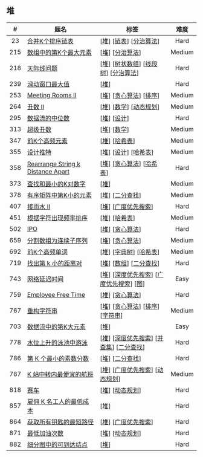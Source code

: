 <!--|This file generated by command(leetcode tag); DO NOT EDIT.            |-->
<!--+----------------------------------------------------------------------+-->
<!--|@author    Openset <openset.wang@gmail.com>                           |-->
<!--|@link      https://github.com/openset                                 |-->
<!--|@home      https://github.com/openset/leetcode                        |-->
<!--+----------------------------------------------------------------------+-->

## 堆

| # | 题名 | 标签 | 难度 |
| :-: | - | - | :-: |
| 23 | [合并K个排序链表](https://github.com/openset/leetcode/tree/master/problems/merge-k-sorted-lists) | [[堆](https://github.com/openset/leetcode/tree/master/tag/heap)] [[链表](https://github.com/openset/leetcode/tree/master/tag/linked-list)] [[分治算法](https://github.com/openset/leetcode/tree/master/tag/divide-and-conquer)]  | Hard |
| 215 | [数组中的第K个最大元素](https://github.com/openset/leetcode/tree/master/problems/kth-largest-element-in-an-array) | [[堆](https://github.com/openset/leetcode/tree/master/tag/heap)] [[分治算法](https://github.com/openset/leetcode/tree/master/tag/divide-and-conquer)]  | Medium |
| 218 | [天际线问题](https://github.com/openset/leetcode/tree/master/problems/the-skyline-problem) | [[堆](https://github.com/openset/leetcode/tree/master/tag/heap)] [[树状数组](https://github.com/openset/leetcode/tree/master/tag/binary-indexed-tree)] [[线段树](https://github.com/openset/leetcode/tree/master/tag/segment-tree)] [[分治算法](https://github.com/openset/leetcode/tree/master/tag/divide-and-conquer)]  | Hard |
| 239 | [滑动窗口最大值](https://github.com/openset/leetcode/tree/master/problems/sliding-window-maximum) | [[堆](https://github.com/openset/leetcode/tree/master/tag/heap)]  | Hard |
| 253 | [Meeting Rooms II](https://github.com/openset/leetcode/tree/master/problems/meeting-rooms-ii) | [[堆](https://github.com/openset/leetcode/tree/master/tag/heap)] [[贪心算法](https://github.com/openset/leetcode/tree/master/tag/greedy)] [[排序](https://github.com/openset/leetcode/tree/master/tag/sort)]  | Medium |
| 264 | [丑数 II](https://github.com/openset/leetcode/tree/master/problems/ugly-number-ii) | [[堆](https://github.com/openset/leetcode/tree/master/tag/heap)] [[数学](https://github.com/openset/leetcode/tree/master/tag/math)] [[动态规划](https://github.com/openset/leetcode/tree/master/tag/dynamic-programming)]  | Medium |
| 295 | [数据流的中位数](https://github.com/openset/leetcode/tree/master/problems/find-median-from-data-stream) | [[堆](https://github.com/openset/leetcode/tree/master/tag/heap)] [[设计](https://github.com/openset/leetcode/tree/master/tag/design)]  | Hard |
| 313 | [超级丑数](https://github.com/openset/leetcode/tree/master/problems/super-ugly-number) | [[堆](https://github.com/openset/leetcode/tree/master/tag/heap)] [[数学](https://github.com/openset/leetcode/tree/master/tag/math)]  | Medium |
| 347 | [前K个高频元素](https://github.com/openset/leetcode/tree/master/problems/top-k-frequent-elements) | [[堆](https://github.com/openset/leetcode/tree/master/tag/heap)] [[哈希表](https://github.com/openset/leetcode/tree/master/tag/hash-table)]  | Medium |
| 355 | [设计推特](https://github.com/openset/leetcode/tree/master/problems/design-twitter) | [[堆](https://github.com/openset/leetcode/tree/master/tag/heap)] [[设计](https://github.com/openset/leetcode/tree/master/tag/design)] [[哈希表](https://github.com/openset/leetcode/tree/master/tag/hash-table)]  | Medium |
| 358 | [Rearrange String k Distance Apart](https://github.com/openset/leetcode/tree/master/problems/rearrange-string-k-distance-apart) | [[堆](https://github.com/openset/leetcode/tree/master/tag/heap)] [[贪心算法](https://github.com/openset/leetcode/tree/master/tag/greedy)] [[哈希表](https://github.com/openset/leetcode/tree/master/tag/hash-table)]  | Hard |
| 373 | [查找和最小的K对数字](https://github.com/openset/leetcode/tree/master/problems/find-k-pairs-with-smallest-sums) | [[堆](https://github.com/openset/leetcode/tree/master/tag/heap)]  | Medium |
| 378 | [有序矩阵中第K小的元素](https://github.com/openset/leetcode/tree/master/problems/kth-smallest-element-in-a-sorted-matrix) | [[堆](https://github.com/openset/leetcode/tree/master/tag/heap)] [[二分查找](https://github.com/openset/leetcode/tree/master/tag/binary-search)]  | Medium |
| 407 | [接雨水 II](https://github.com/openset/leetcode/tree/master/problems/trapping-rain-water-ii) | [[堆](https://github.com/openset/leetcode/tree/master/tag/heap)] [[广度优先搜索](https://github.com/openset/leetcode/tree/master/tag/breadth-first-search)]  | Hard |
| 451 | [根据字符出现频率排序](https://github.com/openset/leetcode/tree/master/problems/sort-characters-by-frequency) | [[堆](https://github.com/openset/leetcode/tree/master/tag/heap)] [[哈希表](https://github.com/openset/leetcode/tree/master/tag/hash-table)]  | Medium |
| 502 | [IPO](https://github.com/openset/leetcode/tree/master/problems/ipo) | [[堆](https://github.com/openset/leetcode/tree/master/tag/heap)] [[贪心算法](https://github.com/openset/leetcode/tree/master/tag/greedy)]  | Hard |
| 659 | [分割数组为连续子序列](https://github.com/openset/leetcode/tree/master/problems/split-array-into-consecutive-subsequences) | [[堆](https://github.com/openset/leetcode/tree/master/tag/heap)] [[贪心算法](https://github.com/openset/leetcode/tree/master/tag/greedy)]  | Medium |
| 692 | [前K个高频单词](https://github.com/openset/leetcode/tree/master/problems/top-k-frequent-words) | [[堆](https://github.com/openset/leetcode/tree/master/tag/heap)] [[字典树](https://github.com/openset/leetcode/tree/master/tag/trie)] [[哈希表](https://github.com/openset/leetcode/tree/master/tag/hash-table)]  | Medium |
| 719 | [找出第 k 小的距离对](https://github.com/openset/leetcode/tree/master/problems/find-k-th-smallest-pair-distance) | [[堆](https://github.com/openset/leetcode/tree/master/tag/heap)] [[数组](https://github.com/openset/leetcode/tree/master/tag/array)] [[二分查找](https://github.com/openset/leetcode/tree/master/tag/binary-search)]  | Hard |
| 743 | [网络延迟时间](https://github.com/openset/leetcode/tree/master/problems/network-delay-time) | [[堆](https://github.com/openset/leetcode/tree/master/tag/heap)] [[深度优先搜索](https://github.com/openset/leetcode/tree/master/tag/depth-first-search)] [[广度优先搜索](https://github.com/openset/leetcode/tree/master/tag/breadth-first-search)] [[图](https://github.com/openset/leetcode/tree/master/tag/graph)]  | Easy |
| 759 | [Employee Free Time](https://github.com/openset/leetcode/tree/master/problems/employee-free-time) | [[堆](https://github.com/openset/leetcode/tree/master/tag/heap)] [[贪心算法](https://github.com/openset/leetcode/tree/master/tag/greedy)]  | Hard |
| 767 | [重构字符串](https://github.com/openset/leetcode/tree/master/problems/reorganize-string) | [[堆](https://github.com/openset/leetcode/tree/master/tag/heap)] [[贪心算法](https://github.com/openset/leetcode/tree/master/tag/greedy)] [[排序](https://github.com/openset/leetcode/tree/master/tag/sort)] [[字符串](https://github.com/openset/leetcode/tree/master/tag/string)]  | Medium |
| 703 | [数据流中的第K大元素](https://github.com/openset/leetcode/tree/master/problems/kth-largest-element-in-a-stream) | [[堆](https://github.com/openset/leetcode/tree/master/tag/heap)]  | Easy |
| 778 | [水位上升的泳池中游泳](https://github.com/openset/leetcode/tree/master/problems/swim-in-rising-water) | [[堆](https://github.com/openset/leetcode/tree/master/tag/heap)] [[深度优先搜索](https://github.com/openset/leetcode/tree/master/tag/depth-first-search)] [[并查集](https://github.com/openset/leetcode/tree/master/tag/union-find)] [[二分查找](https://github.com/openset/leetcode/tree/master/tag/binary-search)]  | Hard |
| 786 | [第 K 个最小的素数分数](https://github.com/openset/leetcode/tree/master/problems/k-th-smallest-prime-fraction) | [[堆](https://github.com/openset/leetcode/tree/master/tag/heap)] [[二分查找](https://github.com/openset/leetcode/tree/master/tag/binary-search)]  | Hard |
| 787 | [K 站中转内最便宜的航班](https://github.com/openset/leetcode/tree/master/problems/cheapest-flights-within-k-stops) | [[堆](https://github.com/openset/leetcode/tree/master/tag/heap)] [[广度优先搜索](https://github.com/openset/leetcode/tree/master/tag/breadth-first-search)] [[动态规划](https://github.com/openset/leetcode/tree/master/tag/dynamic-programming)]  | Medium |
| 818 | [赛车](https://github.com/openset/leetcode/tree/master/problems/race-car) | [[堆](https://github.com/openset/leetcode/tree/master/tag/heap)] [[动态规划](https://github.com/openset/leetcode/tree/master/tag/dynamic-programming)]  | Hard |
| 857 | [雇佣 K 名工人的最低成本](https://github.com/openset/leetcode/tree/master/problems/minimum-cost-to-hire-k-workers) | [[堆](https://github.com/openset/leetcode/tree/master/tag/heap)]  | Hard |
| 864 | [获取所有钥匙的最短路径](https://github.com/openset/leetcode/tree/master/problems/shortest-path-to-get-all-keys) | [[堆](https://github.com/openset/leetcode/tree/master/tag/heap)] [[广度优先搜索](https://github.com/openset/leetcode/tree/master/tag/breadth-first-search)]  | Hard |
| 871 | [最低加油次数](https://github.com/openset/leetcode/tree/master/problems/minimum-number-of-refueling-stops) | [[堆](https://github.com/openset/leetcode/tree/master/tag/heap)] [[动态规划](https://github.com/openset/leetcode/tree/master/tag/dynamic-programming)]  | Hard |
| 882 | [细分图中的可到达结点](https://github.com/openset/leetcode/tree/master/problems/reachable-nodes-in-subdivided-graph) | [[堆](https://github.com/openset/leetcode/tree/master/tag/heap)]  | Hard |
